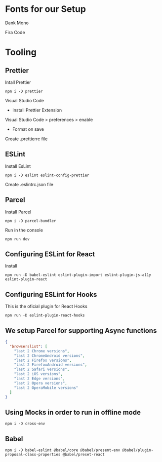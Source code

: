 # Fonts for our Setup

Dank Mono

Fira Code

# Tooling

## Prettier

Intall Prettier

```
npm i -D prettier
```

Visual Studio Code

- Install Prettier Extension

Visual Studio Code > preferences > enable

- Format on save

Create .prettierrc file

## ESLint

Install EsLint

```
npm i -D eslint eslint-config-prettier
```

Create .eslintrc.json file

## Parcel

Install Parcel

```
npm i -D parcel-bundler
```

Run in the console

```
npm run dev
```

## Configuring ESLint for React

Install

```
npm run -D babel-eslint eslint-plugin-import eslint-plugin-js-a11y eslint-plugin-react
```

## Configuring ESLint for Hooks

This is the oficial plugin for React Hooks

```
npm run -D eslint-plugin-react-hooks
```

## We setup Parcel for supporting Async functions

```json
{
  "browserslist": [
    "last 2 Chrome versions",
    "last 2 ChromeAndroid versions",
    "last 2 Firefox versions",
    "last 2 FirefoxAndroid versions",
    "last 2 Safari versions",
    "last 2 iOS versions",
    "last 2 Edge versions",
    "last 2 Opera versions",
    "last 2 OperaMobile versions"
  ]
}
```

## Using Mocks in order to run in offline mode

```
npm i -D cross-env
```

## Babel

```
npm i -D babel-eslint @babel/core @babel/present-env @babel/plugin-proposal-class-properties @babel/preset-react
```
